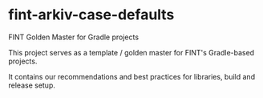 # fint-arkiv-case-defaults

FINT Golden Master for Gradle projects

This project serves as a template / golden master for FINT's Gradle-based projects.

It contains our recommendations and best practices for libraries, build and release setup.
